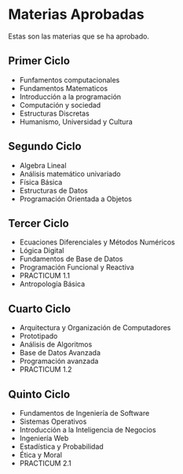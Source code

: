 # Materias Aprobadas

Estas son las materias que se ha aprobado.

## Primer Ciclo

- Funfamentos computacionales
- Fundamentos Matematicos
- Introducción a la programación 
- Computación y sociedad
- Estructuras Discretas
- Humanismo, Universidad y Cultura

## Segundo Ciclo

- Algebra Lineal
- Análisis matemático univariado
- Física Básica
- Estructuras de Datos
- Programación Orientada a Objetos

## Tercer Ciclo

- Ecuaciones
Diferenciales y
Métodos Numéricos
- Lógica Digital
- Fundamentos de Base de Datos
- Programación Funcional y Reactiva
- PRACTICUM 1.1
- Antropología Básica

## Cuarto Ciclo

- Arquitectura y Organización de Computadores
- Prototipado
- Análisis de Algoritmos
- Base de Datos Avanzada
- Programación avanzada
- PRACTICUM 1.2

## Quinto Ciclo

- Fundamentos de Ingeniería de Software
- Sistemas Operativos
- Introducción a la Inteligencia de Negocios
- Ingeniería Web
- Estadística y Probabilidad
- Ética y Moral
- PRACTICUM 2.1
